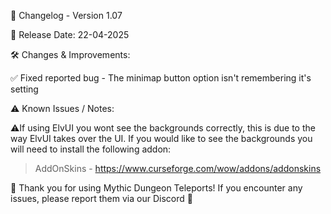 📜 Changelog - Version 1.07

📅 Release Date: 22-04-2025

🛠️ Changes & Improvements:

✅ Fixed reported bug - The minimap button option isn't remembering it's setting

⚠️ Known Issues / Notes:

⚠️If using ElvUI you wont see the backgrounds correctly, this is due to the way ElvUI takes over the UI. If you would like to see the backgrounds you will need to install the following addon:  

> AddOnSkins - https://www.curseforge.com/wow/addons/addonskins

🚀 Thank you for using Mythic Dungeon Teleports! If you encounter any issues, please report them via our Discord 🚀
